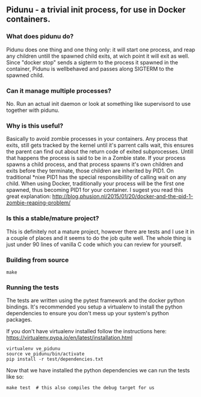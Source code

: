 ## Pidunu - a trivial init process, for use in Docker containers.

### What does pidunu do?
Pidunu does one thing and one thing only: it will start one process, and reap
any children untill the spawned child exits, at wich point it will exit as well.
Since "docker stop" sends a sigterm to the process it spawned in the container,
Pidunu is wellbehaved and passes along SIGTERM to the spawned child.

### Can it manage multiple processes?
No. Run an actual init daemon or look at something like supervisord to use
together with pidunu.

### Why is this useful?
Basically to avoid zombie processes in your containers.
Any process that exits, still gets tracked by the kernel until it's parrent
calls wait, this ensures the parent can find out about the return code of exited
subprocesses. Untill that happens the process is said to be in a Zombie state.
If your process spawns a child process, and that process spawns it's own children
and exits before they terminate, those children are inherited by PID1.
On traditional *nixe PID1 has the special responsibillity of calling wait on any
child. When using Docker, traditionally your process will be the first one spawned,
thus becoming PID1 for your container.
I sugest you read this great explanation:
http://blog.phusion.nl/2015/01/20/docker-and-the-pid-1-zombie-reaping-problem/

### Is this a stable/mature project?
This is definitely not a mature project, however there are tests and I use it
in a couple of places and it seems to do the job quite well.
The whole thing is just under 90 lines of vanilla C code which you can review
for yourself.

### Building from source

    make

### Running the tests
The tests are written using the pytest framework and the docker python bindings.
It's recommended you setup a virtualenv to install the python dependencies to
ensure you don't mess up your system's python packages.

If you don't have virtualenv installed follow the instructions here:
https://virtualenv.pypa.io/en/latest/installation.html

    virtualenv ve_pidunu
    source ve_pidunu/bin/activate
    pip install -r test/dependencies.txt

Now that we have installed the python dependencies we can run the tests like so:

    make test  # this also compiles the debug target for us
